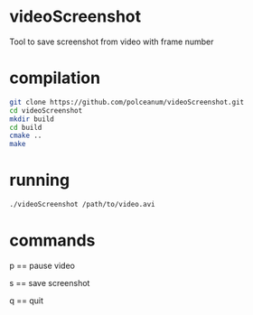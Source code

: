 # videoScreenshot
Tool to save screenshot from video with frame number

# compilation
```bash
git clone https://github.com/polceanum/videoScreenshot.git
cd videoScreenshot
mkdir build
cd build
cmake ..
make
```

# running
```bash
./videoScreenshot /path/to/video.avi
```

# commands

p == pause video

s == save screenshot

q == quit
